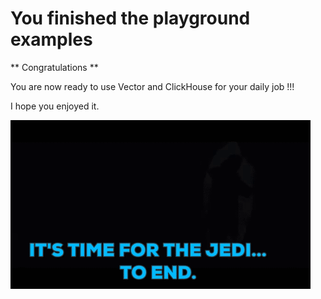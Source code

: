 # You finished the playground examples

** Congratulations ** 

You are now ready to use Vector and ClickHouse for your daily job !!!

I hope you enjoyed it.

![the end](https://raw.githubusercontent.com/avwsolutions/katacoda-scenarios/master/setup-your-digital-forensics-platform/images/theend.gif)

